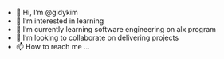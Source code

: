 - 👋 Hi, I’m @gidykim
- 👀 I’m interested in learning 
- 🌱 I’m currently learning software engineering on alx program
- 💞️ I’m looking to collaborate on delivering projects
- 📫 How to reach me ...

<!---
gidykim/gidykim is a ✨ special ✨ repository because its `README.md` (this file) appears on your GitHub profile.
You can click the Preview link to take a look at your changes.
--->
